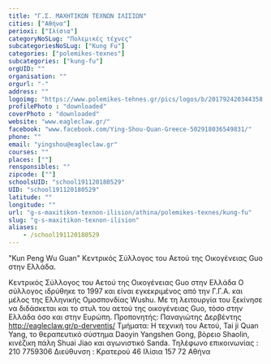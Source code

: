 ```yaml
---
title: "Γ.Σ. ΜΑΧΗΤΙΚΩΝ ΤΕΧΝΩΝ ΙΛΙΣΙΩΝ"
cities: ["Αθήνα"]
perioxi: ["Ιλίσια"]
categoryNoSLug: "Πολεμικές τέχνες"
subcategoriesNoSLug: ["Kung Fu"]
categories: ["polemikes-texnes"]
subcategories: ["kung-fu"]
orgUID: ""
organisation: ""
orgurl: "-"
address: ""
logoimg: "https://www.polemikes-tehnes.gr/pics/logos/b/201792420344358.jpg"
profilePhoto : "downloaded"
coverPhoto : "downloaded"
website: "www.eagleclaw.gr/"
facebook: "www.facebook.com/Ying-Shou-Quan-Greece-502918036549831/"
phone: ""
email: "yingshou@eagleclaw.gr"
courses: ""
places: [""]
rensponsibles: ""
zipcode: [""]
schoolsUID: "school191120180529"
UID: "school191120180529"
latitude: ""
longitude: ""
url: "g-s-maxitikon-texnon-ilision/athina/polemikes-texnes/kung-fu"
slug: "g-s-maxitikon-texnon-ilision"
aliases:
    - /school191120180529
---
```



&quot;Kun Peng Wu Guan&quot; Κεντρικός Σύλλογος του Αετού της Οικογένειας Guo στην Ελλάδα.

Κεντρικός Σύλλογος του Αετού της Οικογένειας Guo στην Ελλάδα Ο σύλλογος ιδρύθηκε το 1997 και είναι εγκεκριμένος από την Γ.Γ.Α. και μέλος της Ελληνικής Ομοσπονδίας Wushu. Με τη λειτουργία του ξεκίνησε να διδάσκεται και το στυλ του αετού της οικογένειας Guo, τόσο στην Ελλάδα όσο και στην Ευρώπη. Προπονητής: Παναγιώτης Δερβέντης http://eagleclaw.gr/p-derventis/ Τμήματα: Η τεχνική του Αετού, Tai ji Quan Yang, το θεραπευτικό σύστημα Daoyin Yangshen Gong, βόρειο Shaolin, κινέζικη πάλη Shuai Jiao και αγωνιστικό Sanda. Τηλέφωνο επικοινωνίας : 210 7759306 Διεύθυνση : Κρατερού 46 Ιλίσια 157 72 Αθήνα